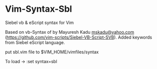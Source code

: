 # Vim-Syntax-Sbl
Siebel vb &amp; eScript syntax for Vim

Based on vb-Syntax of by Mayuresh Kadu <mskadu@yahoo.com> (https://github.com/vim-scripts/Siebel-VB-Script-SVB).
Added keywords from Siebel eScript language.

put sbl.vim file to $VIM_HOME/vimfiles/syntax

To load ->
:set syntax=sbl 

